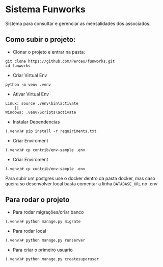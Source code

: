 # Sistema Funworks

Sistema para consultar e gerenciar as mensalidades dos associados.

## Como subir o projeto:

 - Clonar o projeto e entrar na pasta:
```
git clone https://github.com/Perceu/funworks.git
cd funworks
```
 - Criar Virtual Env
```
python -m venv .venv
```
 - Ativar Virtual Env
```
Linux: source .venv\bin\activate
    ||
Windows: .venv\Scripts\activate
```
 - Instalar Dependencias
```
(.venv)# pip install -r requiriments.txt
```
 - Criar Enviroment
```
(.venv)# cp contrib/env-sample .env
```
 - Criar Enviroment

```
(.venv)# cp contrib/env-sample .env
```

Para subir um postgres use o docker dentro da pasta docker, mas caso queira so desenvolver local basta comentar a linha `DATABASE_URL` no .env

## Para rodar o projeto

 - Para rodar migrações/criar banco
```
(.venv)# python manage.py migrate
```
 - Para rodar local
```
(.venv)# python manage.py runserver
```
 - Para criar o primeiro usuario
```
(.venv)# python manage.py createsuperuser
```

